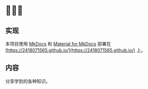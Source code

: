 💭💡🎈
==========================

## 实现

本项目使用 [MkDocs](https://github.com/mkdocs/mkdocs) 和 [Material for MkDocs](https://github.com/squidfunk/mkdocs-material?tab=readme-ov-file) 部署在 [https://2418071565.github.io/](https://2418071565.github.io/) 上。

## 内容

分享学到的各种知识。


